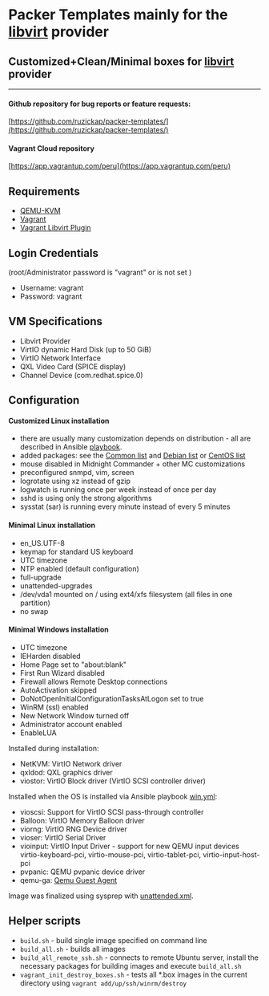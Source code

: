 # Packer Templates mainly for the [libvirt](https://github.com/vagrant-libvirt/vagrant-libvirt) provider

## Customized+Clean/Minimal boxes for [libvirt](https://github.com/vagrant-libvirt/vagrant-libvirt) provider

---

#### Github repository for bug reports or feature requests:

[https://github.com/ruzickap/packer-templates/](https://github.com/ruzickap/packer-templates/)


#### Vagrant Cloud repository

[https://app.vagrantup.com/peru](https://app.vagrantup.com/peru)


## Requirements
* [QEMU-KVM](https://en.wikibooks.org/wiki/QEMU/Installing_QEMU)
* [Vagrant](https://www.vagrantup.com/downloads.html)
* [Vagrant Libvirt Plugin](https://github.com/pradels/vagrant-libvirt#installation)


## Login Credentials

(root/Administrator password is "vagrant" or is not set )

* Username: vagrant
* Password: vagrant


## VM Specifications

* Libvirt Provider
* VirtIO dynamic Hard Disk (up to 50 GiB)
* VirtIO Network Interface
* QXL Video Card (SPICE display)
* Channel Device (com.redhat.spice.0)


## Configuration

#### Customized Linux installation
* there are usually many customization depends on distribution - all are described in Ansible [playbook](https://github.com/ruzickap/packer-templates/tree/master/ansible).
* added packages: see the [Common list](https://github.com/ruzickap/packer-templates/blob/master/ansible/roles/common_defaults/vars/main.yml) and [Debian list](https://github.com/ruzickap/packer-templates/blob/master/ansible/roles/common_defaults/vars/Debian.yml) or [CentOS list](https://github.com/ruzickap/packer-templates/blob/master/ansible/roles/common_defaults/vars/RedHat.yml)
* mouse disabled in Midnight Commander + other MC customizations
* preconfigured snmpd, vim, screen
* logrotate using xz instead of gzip
* logwatch is running once per week instead of once per day
* sshd is using only the strong algorithms
* sysstat (sar) is running every minute instead of every 5 minutes


#### Minimal Linux installation
* en_US.UTF-8
* keymap for standard US keyboard
* UTC timezone
* NTP enabled (default configuration)
* full-upgrade
* unattended-upgrades
* /dev/vda1 mounted on / using ext4/xfs filesystem (all files in one partition)
* no swap


#### Minimal Windows installation
* UTC timezone
* IEHarden disabled
* Home Page set to "about:blank"
* First Run Wizard disabled
* Firewall allows Remote Desktop connections
* AutoActivation skipped
* DoNotOpenInitialConfigurationTasksAtLogon set to true
* WinRM (ssl) enabled
* New Network Window turned off
* Administrator account enabled
* EnableLUA

Installed during installation:
* NetKVM: VirtIO Network driver
* qxldod: QXL graphics driver
* viostor: VirtIO Block driver (VirtIO SCSI controller driver)

Installed when the OS is installed via Ansible playbook [win.yml](https://github.com/ruzickap/packer-templates/blob/master/ansible/win.yml):
* vioscsi: Support for VirtIO SCSI pass-through controller
* Balloon: VirtIO Memory Balloon driver
* viorng: VirtIO RNG Device driver
* vioser: VirtIO Serial Driver
* vioinput: VirtIO Input Driver - support for new QEMU input devices virtio-keyboard-pci, virtio-mouse-pci, virtio-tablet-pci, virtio-input-host-pci
* pvpanic: QEMU pvpanic device driver
* qemu-ga: [Qemu Guest Agent](http://wiki.libvirt.org/page/Qemu_guest_agent)

Image was finalized using sysprep with [unattended.xml](https://github.com/ruzickap/packer-templates/blob/master/scripts/win-common/unattend.xml).

## Helper scripts

 * `build.sh` - build single image specified on command line
 * `build_all.sh` - builds all images
 * `build_all_remote_ssh.sh` - connects to remote Ubuntu server, install the necessary packages for building images and execute `build_all.sh`
 * `vagrant_init_destroy_boxes.sh` - tests all *.box images in the current directory using `vagrant add/up/ssh/winrm/destroy`
